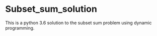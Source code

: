 # Subset_sum_solution
This is a python 3.6 solution to the subset sum problem using dynamic programming.
